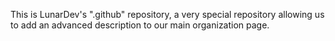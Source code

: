 This is LunarDev's ".github" repository, a very special repository allowing us to add an advanced description to our main organization page.
